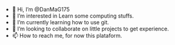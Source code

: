 - 👋 Hi, I’m @DanMaG175
- 👀 I’m interested in Learn some computing stuffs.
- 🌱 I’m currently learning how to use git.
- 💞️ I’m looking to collaborate on little projects to get experience.
- 📫 How to reach me, for now this plataform.

<!---
DanMaG175/DanMaG175 is a ✨ special ✨ repository because its `README.md` (this file) appears on your GitHub profile.
You can click the Preview link to take a look at your changes.
--->

